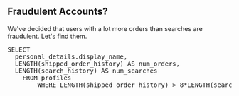 ## Fraudulent Accounts?

We've decided that users with a lot more orders than searches are fraudulent.  Let's find them.

<pre id="example">
SELECT 
  personal_details.display_name, 
  LENGTH(shipped_order_history) AS num_orders, 
  LENGTH(search_history) AS num_searches 
	FROM profiles 
		WHERE LENGTH(shipped_order_history) > 8*LENGTH(search_history)
</pre>